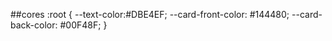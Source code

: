 ##cores
:root { --text-color:#DBE4EF;
       --card-front-color: #144480;
       --card-back-color: #00F48F; 
}
